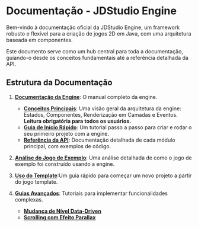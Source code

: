 # Documentação - JDStudio Engine

Bem-vindo à documentação oficial da JDStudio Engine, um framework robusto e flexível para a criação de jogos 2D em Java, com uma arquitetura baseada em componentes.

Este documento serve como um hub central para toda a documentação, guiando-o desde os conceitos fundamentais até a referência detalhada da API.

## Estrutura da Documentação

1.  **[Documentação da Engine](./1-ENGINE/)**: O manual completo da engine.
    * **[Conceitos Principais](./1-ENGINE/1.1-Conceitos_Principais.md)**: Uma visão geral da arquitetura da engine: Estados, Componentes, Renderização em Camadas e Eventos. **Leitura obrigatória para todos os usuários.**
    * **[Guia de Início Rápido](./1-ENGINE/1.2-Guia_de_Inicio.md)**: Um tutorial passo a passo para criar e rodar o seu primeiro projeto com a engine.
    * **[Referência da API](./1-ENGINE/1.3-Referencia_API/)**: Documentação detalhada de cada módulo principal, com exemplos de código.

2.  **[Análise do Jogo de Exemplo](./2-JOGO_EXEMPLO_TOPDOWN/Walkthrough.md)**: Uma análise detalhada de como o jogo de exemplo foi construído usando a engine.

3.  **[Uso do Template](./3-TEMPLATE_DE_JOGO/Como_Usar_o_Template.md)**:Um guia rápido para começar um novo projeto a partir do jogo template.

4.  **[Guias Avançados](./4-GUIAS_AVANCADOS/)**: Tutoriais para implementar funcionalidades complexas.
    * **[Mudança de Nível Data-Driven](./4-GUIAS_AVANCADOS/Guia_Mudanca_de_Nivel.md)**
    * **[Scrolling com Efeito Parallax](./4-GUIAS_AVANCADOS/Guia_Efeito_Parallax.md)**